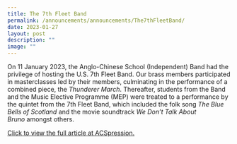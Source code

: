 ```yaml
---
title: The 7th Fleet Band
permalink: /announcements/announcements/The7thFleetBand/
date: 2023-01-27
layout: post
description: ""
image: ""
---
```


On 11 January 2023, the Anglo-Chinese School (Independent) Band had the privilege of hosting the U.S. 7th Fleet Band. Our brass members participated in masterclasses led by their members, culminating in the performance of a combined piece, the _Thunderer March_. Thereafter, students from the Band and the Music Elective Programme (MEP) were treated to a performance by the quintet from the 7th Fleet Band, which included the folk song _The Blue Bells of Scotland_ and the movie soundtrack _We Don’t Talk About Bruno_ amongst others.

[Click to view the full article at ACSpression.](https://www.acsindep.moe.edu.sg/acspress1/the-7th-fleet-band/)